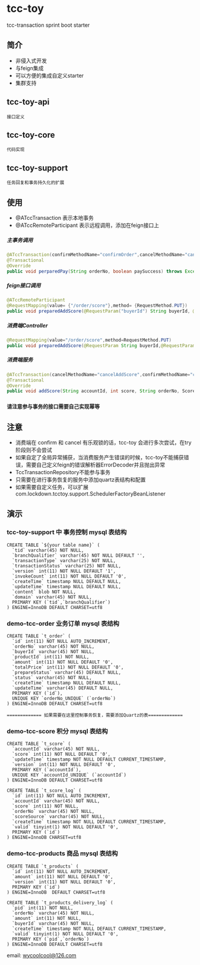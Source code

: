 # tcc-toy
tcc-transaction sprint boot starter 

## 简介
* 非侵入式开发
* 与feign集成
* 可以方便的集成自定义starter
* 集群支持


## tcc-toy-api
	接口定义
## tcc-toy-core
	代码实现
## tcc-toy-support
    任务回复和事务持久化的扩展
	
## 使用
* @ATccTransaction  表示本地事务
* @ATccRemoteParticipant 表示远程调用，添加在feign接口上

##### 主事务调用
~~~ java    
@ATccTransaction(confirmMethodName="confirmOrder",cancelMethodName="cancelOrder")
@Transactional
@Override
public void perparedPay(String orderNo, boolean paySuccess) throws Exception{}
~~~
##### feign接口调用
~~~ java
@ATccRemoteParticipant
@RequestMapping(value= {"/order/score"},method= {RequestMethod.PUT})
public void preparedAddScore(@RequestParam("buyerId") String buyerId, @RequestParam("totalPrice") int totalPrice, @RequestParam("orderNo") String orderNo);
~~~
##### 消费端Controller
~~~ java
@RequestMapping(value="/order/score",method=RequestMethod.PUT)
public void preparedAddScore(@RequestParam String buyerId,@RequestParam int totalPrice,@RequestParam String orderNo) throws Exception{}
~~~
##### 消费端服务
~~~ java
@ATccTransaction(cancelMethodName="cancelAddScore",confirmMethodName="confirmAddScore")
@Transactional
@Override
public void addScore(String accountId, int score, String orderNo, ScoreSource orderPayment) throws Exception{}
~~~

### `请注意参与事务的接口需要自己实现幂等`

## 注意
* 消费端在 confirm 和 cancel 有乐观锁的话，tcc-toy 会进行多次尝试，在try阶段则不会尝试
* 如果自定了全局异常捕获，当消费服务产生错误的时候，tcc-toy不能捕获错误，需要自己定义feign的错误解析器ErrorDecoder并且抛出异常
* TccTransactionRepository不能参与事务
* 只需要在进行事务恢复的服务中添加quartz表结构和配置
* 如果需要自定义任务，可以扩展 com.lockdown.tcctoy.support.SchedulerFactoryBeanListener

## 演示

### tcc-toy-support 中 事务控制 mysql 表结构
    CREATE TABLE `${your table name}` (
      `tid` varchar(45) NOT NULL,
      `branchQualifier` varchar(45) NOT NULL DEFAULT '',
      `transactionType` varchar(25) NOT NULL,
      `transactionStatus` varchar(25) NOT NULL,
      `version` int(11) NOT NULL DEFAULT '1',
      `invokeCount` int(11) NOT NULL DEFAULT '0',
      `createTime` timestamp NULL DEFAULT NULL,
      `updateTime` timestamp NULL DEFAULT NULL,
      `content` blob NOT NULL,
      `domain` varchar(45) NOT NULL,
      PRIMARY KEY (`tid`,`branchQualifier`)
    ) ENGINE=InnoDB DEFAULT CHARSET=utf8
### demo-tcc-order 业务订单 mysql 表结构
    CREATE TABLE `t_order` (
      `id` int(11) NOT NULL AUTO_INCREMENT,
      `orderNo` varchar(45) NOT NULL,
      `buyerId` varchar(45) NOT NULL,
      `productId` int(11) NOT NULL,
      `amount` int(11) NOT NULL DEFAULT '0',
      `totalPrice` int(11) NOT NULL DEFAULT '0',
      `prepareStatus` varchar(45) DEFAULT NULL,
      `status` varchar(45) NOT NULL,
      `createTime` timestamp NULL DEFAULT NULL,
      `updateTime` varchar(45) DEFAULT NULL,
      PRIMARY KEY (`id`),
      UNIQUE KEY `orderNo_UNIQUE` (`orderNo`)
    ) ENGINE=InnoDB DEFAULT CHARSET=utf8
    
    ============= 如果需要在这里控制事务恢复，需要添加Quartz的表=============

### demo-tcc-score 积分 mysql 表结构
    CREATE TABLE `t_score` (
      `accountId` varchar(45) NOT NULL,
      `score` int(11) NOT NULL DEFAULT '0',
      `updateTime` timestamp NOT NULL DEFAULT CURRENT_TIMESTAMP,
      `version` int(11) NOT NULL DEFAULT '0',
      PRIMARY KEY (`accountId`),
      UNIQUE KEY `accountId_UNIQUE` (`accountId`)
    ) ENGINE=InnoDB DEFAULT CHARSET=utf8
    
    CREATE TABLE `t_score_log` (
      `id` int(11) NOT NULL AUTO_INCREMENT,
      `accountId` varchar(45) NOT NULL,
      `score` int(11) NOT NULL,
      `orderNo` varchar(45) NOT NULL,
      `scoreSource` varchar(45) NOT NULL,
      `createTime` timestamp NOT NULL DEFAULT CURRENT_TIMESTAMP,
      `valid` tinyint(1) NOT NULL DEFAULT '0',
      PRIMARY KEY (`id`)
    ) ENGINE=InnoDB CHARSET=utf8
### demo-tcc-products 商品 mysql 表结构
    CREATE TABLE `t_products` (
      `id` int(11) NOT NULL AUTO_INCREMENT,
      `amount` int(11) NOT NULL DEFAULT '0',
      `version` int(11) NOT NULL DEFAULT '0',
      PRIMARY KEY (`id`)
    ) ENGINE=InnoDB  DEFAULT CHARSET=utf8
    
    CREATE TABLE `t_products_delivery_log` (
      `pid` int(11) NOT NULL,
      `orderNo` varchar(45) NOT NULL,
      `amount` int(11) NOT NULL,
      `buyerId` varchar(45) NOT NULL,
      `createTime` timestamp NOT NULL DEFAULT CURRENT_TIMESTAMP,
      `valid` tinyint(1) NOT NULL DEFAULT '0',
      PRIMARY KEY (`pid`,`orderNo`)
    ) ENGINE=InnoDB DEFAULT CHARSET=utf8

email:  wycoolcool@126.com